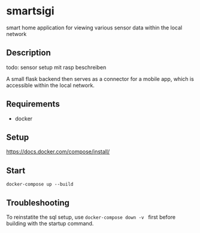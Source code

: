 # smartsigi
smart home application for viewing various sensor data within the local network 

## Description
todo: sensor setup mit rasp beschreiben

A small flask backend then serves as a connector for a mobile app, which is accessible within the local network.
## Requirements
- docker

## Setup
https://docs.docker.com/compose/install/

## Start
`docker-compose up --build`

## Troubleshooting
To reinstatite the sql setup, use 
`docker-compose down -v `
first before building with the startup command.